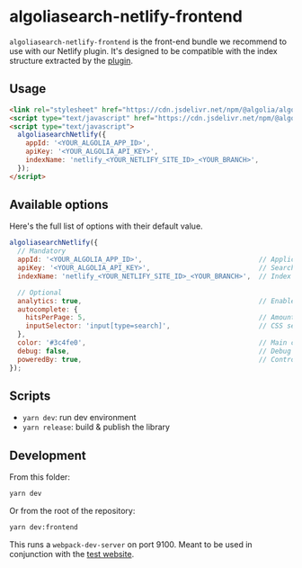 # algoliasearch-netlify-frontend

`algoliasearch-netlify-frontend` is the front-end bundle we recommend to use with our Netlify plugin.
It's designed to be compatible with the index structure extracted by the [plugin](../plugin).

## Usage

```html
<link rel="stylesheet" href="https://cdn.jsdelivr.net/npm/@algolia/algoliasearch-netlify-frontend@0/dist/algoliasearchNetlify.css" />
<script type="text/javascript" href="https://cdn.jsdelivr.net/npm/@algolia/algoliasearch-netlify-frontend@0/dist/algoliasearchNetlify.js"></script>
<script type="text/javascript">
  algoliasearchNetlify({
    appId: '<YOUR_ALGOLIA_APP_ID>',
    apiKey: '<YOUR_ALGOLIA_API_KEY>',
    indexName: 'netlify_<YOUR_NETLIFY_SITE_ID>_<YOUR_BRANCH>',
  });
</script>
```

## Available options

Here's the full list of options with their default value.

```js
algoliasearchNetlify({
  // Mandatory
  appId: '<YOUR_ALGOLIA_APP_ID>',                             // Application ID (Can be found in https://www.algolia.com/api-keys)
  apiKey: '<YOUR_ALGOLIA_API_KEY>',                           // Search api key (Can be found in https://www.algolia.com/api-keys)
  indexName: 'netlify_<YOUR_NETLIFY_SITE_ID>_<YOUR_BRANCH>',  // Index name (Can be found in https://www.algolia.com/indexes)

  // Optional
  analytics: true,                                            // Enable search analytics
  autocomplete: {
    hitsPerPage: 5,                                           // Amount of results to display
    inputSelector: 'input[type=search]',                      // CSS selector of your search input(s)
  },
  color: '#3c4fe0',                                           // Main color
  debug: false,                                               // Debug mode (keeps the autocomplete open)
  poweredBy: true,                                            // Controls displaying the logo (mandatory with our FREE plan)
});
```

## Scripts

- `yarn dev`: run dev environment
- `yarn release`: build & publish the library


## Development

From this folder:
```sh
yarn dev
```

Or from the root of the repository:
```sh
yarn dev:frontend
```

This runs a `webpack-dev-server` on port 9100.
Meant to be used in conjunction with the [test website](../public/).
